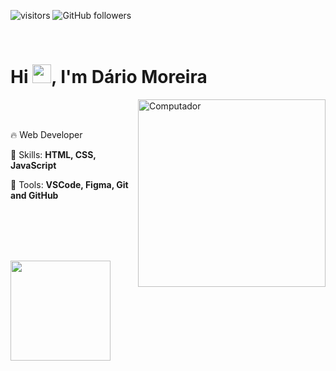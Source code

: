 ![visitors](https://komarev.com/ghpvc/?username=darioffmoreira&color=yellow)
![GitHub followers](https://img.shields.io/github/followers/darioffmoreira?style=social)

<br>

<h1 align="left">Hi <img src="https://raw.githubusercontent.com/kaueMarques/kaueMarques/master/hi.gif" height="30px">, I'm Dário Moreira</h1>

<img src="https://www.techinsurance.com/-/jssmedia/industry-and-professions/imagery/software-development/illustration_software-developers-new.png?h=575&iar=0&w=763&rev=2e4f7ce75e784fdfae5e9de9ee81ccbc" min-width="300px" max-width="300px" width="300px" align="right" alt="Computador">
  
  <br><br>
  
  <p align="left"> 
    🔥 Web Developer
  </p>

  <p align="left">
    🔧 Skills: <strong> HTML, CSS, JavaScript</strong>
  </p>

  <p align="left">
    💼 Tools: <strong>VSCode, Figma, Git and GitHub</strong>
  </p>

<!--
<p align="left">
  💌 If you want to chat with me, don't hesitate to send me a message.
</p>
<p align="left">
  <a href = "mailto:darioffmoreira@gmail.com"><img src="https://img.shields.io/badge/-Gmail-%23333?style=for-the-badge&logo=gmail&logoColor=white" target="_blank"></a>
  <a href="https://www.linkedin.com/in/darioffmoreira" target="_blank"><img src="https://img.shields.io/badge/-LinkedIn-%230077B5?style=for-the-badge&logo=linkedin&logoColor=white" target="_blank"></a> 
</p>
-->

<!--
<div style="display: inline_block" align='center'>
  <h3>Technologies</h3>
  <img align="center" alt="HTML" height="30" width="40" src="https://raw.githubusercontent.com/devicons/devicon/master/icons/html5/html5-original.svg">
  <img align="center" alt="CSS" height="30" width="40" src="https://raw.githubusercontent.com/devicons/devicon/master/icons/css3/css3-original.svg">
  <img align="center" alt="JavaScript" height="30" width="40" src="https://raw.githubusercontent.com/devicons/devicon/master/icons/javascript/javascript-plain.svg">
  <img align="center" alt="Git" height="30" width="40" src="https://cdn.jsdelivr.net/gh/devicons/devicon/icons/git/git-original.svg">
</div>

  - 🔭 I’m Dário Moreira
  - 👀 I’m interested in Web Development
  - 🌱 I’m currently learning Javascript
-->

<br><br><br><br>

<div align='center' style="display: flex;flex-flow: column wrap;">
  <!--<img height="160em" src="https://github-readme-stats.vercel.app/api?username=darioffmoreira&show_icons=true&theme=dracula&include_all_commits=true&count_private=true"/>-->
  <img height="160em" src="https://github-readme-stats.vercel.app/api/top-langs/?username=darioffmoreira&layout=compact&langs_count=16&theme=dracula&count_private=true"/>
</div
 

